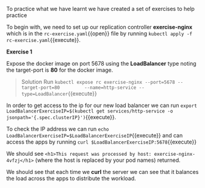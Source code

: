 To practice what we have learnt we have created a set of exercises to help practice

To begin with, we need to set up our replication controller **exercise-nginx** which is in the `rc-exercise.yaml`{{open}} file by running `kubectl apply -f rc-exercise.yaml`{{execute}}.

**Exercise 1** 

Expose the docker image on port 5678 using the **LoadBalancer** type noting the target-port is **80** for the docker image.
> Solution
>Run `kubectl expose rc exercise-nginx --port=5678 --target-port=80         --name=http-service --type=LoadBalancer`{{execute}}

In order to get access to the ip for our new load balancer we can run `export LoadBalancerExerciseIP=$(kubectl get services/http-service -o jsonpath='{.spec.clusterIP}')`{{execute}}.

To check the IP address we can run `echo LoadBalancerExerciseIP=$LoadBalancerExerciseIP`{{execute}} and can access the apps by running `curl $LoadBalancerExerciseIP:5678`{{execute}}

We should see `<h1>This request was processed by host: exercise-nginx-4vfzj</h1>`
(where the host is replaced by your pod names) returned.

We should see that each time we **curl** the server we can see that it balances the load across the apps to distribute the workload.
